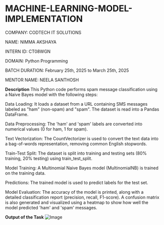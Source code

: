 # MACHINE-LEARNING-MODEL-IMPLEMENTATION
COMPANY: CODTECH IT SOLUTIONS

NAME: NIMMA AKSHAYA

INTERN ID: CT08WGN

DOMAIN: Python Programming

BATCH DURATION: February 25th, 2025 to March 25th, 2025

MENTOR NAME: NEELA SANTHOSH

**Description**
This Python code performs spam message classification using a Naive Bayes model with the following steps:

Data Loading: It loads a dataset from a URL containing SMS messages labeled as "ham" (non-spam) and "spam". The dataset is read into a Pandas DataFrame.

Data Preprocessing: The 'ham' and 'spam' labels are converted into numerical values (0 for ham, 1 for spam).

Text Vectorization: The CountVectorizer is used to convert the text data into a bag-of-words representation, removing common English stopwords.

Train-Test Split: The dataset is split into training and testing sets (80% training, 20% testing) using train_test_split.

Model Training: A Multinomial Naive Bayes model (MultinomialNB) is trained on the training data.

Predictions: The trained model is used to predict labels for the test set.

Model Evaluation: The accuracy of the model is printed, along with a detailed classification report (precision, recall, F1-score). A confusion matrix is also generated and visualized using a heatmap to show how well the model predicted 'ham' and 'spam' messages.

**Output of the Task**
![Image](https://github.com/user-attachments/assets/caec4aa5-bec7-4825-a572-8b5804840c80)
